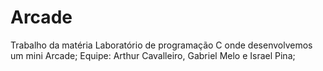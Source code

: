 # Arcade
Trabalho da matéria Laboratório de programação C onde desenvolvemos um mini Arcade; Equipe: Arthur Cavalleiro, Gabriel Melo e Israel Pina;
